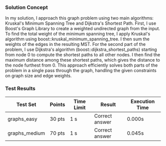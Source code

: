 ### Solution Concept

In my solution, I approach this graph problem using two main algorithms: Kruskal's Minimum Spanning Tree and Dijkstra's Shortest Path. First, I use Boost's Graph Library to create a weighted undirected graph from the input. To find the total weight of the minimum spanning tree, I apply Kruskal's algorithm using boost::kruskal_minimum_spanning_tree. I then sum the weights of the edges in the resulting MST. For the second part of the problem, I use Dijkstra's algorithm (boost::dijkstra_shortest_paths) starting from node 0 to compute the shortest paths to all other nodes. I then find the maximum distance among these shortest paths, which gives the distance to the node furthest from 0. This approach efficiently solves both parts of the problem in a single pass through the graph, handling the given constraints on graph size and edge weights.



### Test Results

| Test Set      | Points | Time Limit | Result         | Execution Time |
|---------------|--------|------------|----------------|----------------|
| graphs_easy   | 30 pts | 1 s        | Correct answer | 0.000s         |
| graphs_medium | 70 pts | 1 s        | Correct answer | 0.045s         |
